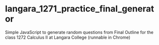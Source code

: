 # langara_1271_practice_final_generator
Simple JavaScript to generate random questions from Final Outline for the class 1272 Calculus II at Langara College (runnable in Chrome)
